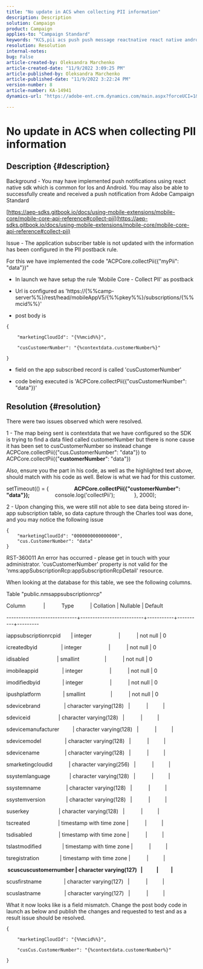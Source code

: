 ```yaml
---
title: "No update in ACS when collecting PII information"
description: Description
solution: Campaign
product: Campaign
applies-to: "Campaign Standard"
keywords: "KCS,pii acs push push message reactnative react native android ios"
resolution: Resolution
internal-notes: 
bug: False
article-created-by: Oleksandra Marchenko
article-created-date: "11/9/2022 3:09:25 PM"
article-published-by: Oleksandra Marchenko
article-published-date: "11/9/2022 3:22:24 PM"
version-number: 8
article-number: KA-14941
dynamics-url: "https://adobe-ent.crm.dynamics.com/main.aspx?forceUCI=1&pagetype=entityrecord&etn=knowledgearticle&id=fcaa807e-4060-ed11-9561-6045bd006b25"

---
```

# No update in ACS when collecting PII information

## Description {#description}


Background - You may have implemented push notifications using react native sdk which is common for Ios and Android. You may also be able to successfully create and received a push notification from Adobe Campaign Standard

[https://aep-sdks.gitbook.io/docs/using-mobile-extensions/mobile-core/mobile-core-api-reference#collect-pii](https://aep-sdks.gitbook.io/docs/using-mobile-extensions/mobile-core/mobile-core-api-reference#collect-pii)



Issue - The application subscriber table is not updated with the information has been configured in the PII postback rule.

For this we have implemented the code "ACPCore.collectPii({"myPii": "data"})"

- In launch we have setup the rule 'Mobile Core - Collect PII' as postback

- Url is configured as 'https://{%%camp-server%%}/rest/head/mobileAppV5/{%%pkey%%}/subscriptions/{%%mcid%%}'

- post body is


```
{

    "marketingCloudId": "{%%mcid%%}",

    "cusCustomerNumber": "{%contextdata.customerNumber%}"

}
```


- field on the app subscribed record is called 'cusCustomerNumber'

- code being executed is 'ACPCore.collectPii({"cusCustomerNumber": "data"})'


## Resolution {#resolution}


There were two issues observed which were resolved.



1 - The map being sent is contextdata that we have configured so the SDK is trying to find a data filed called customerNumber but there is none cause it has been set to cusCustomerNumber so instead change ACPCore.collectPii({"cus.CustomerNumber": "data"}) to ACPCore.collectPii({"<b>customerNumber</b>": "data"})

Also, ensure you the part in his code, as well as the highlighted text above, should match with his code as well. Below is what we had for this customer.

setTimeout(() = {
                 <b>ACPCore.collectPii({"customerNumber": "data"});</b>
                 console.log('collectPii');
             }, 2000);



2 - Upon changing this, we were still not able to see data being stored in-app subscription table, so data capture through the Charles tool was done, and you may notice the following issue


```
{
    "marketingCloudId": "0000000000000000",
    "cus.CustomerNumber": "data"
}
```


RST-360011 An error has occurred - please get in touch with your administrator.
 'cusCustomerNumber' property is not valid for the 'nms:appSubscriptionRcp:appSubscriptionRcpDetail' resource.

When looking at the database for this table, we see the following columns.



Table "public.nmsappsubscriptionrcp"

Column            |           Type           | Collation | Nullable | Default

-----------------------------+--------------------------+-----------+----------+---------

iappsubscriptionrcpid       | integer                  |           | not null | 0

icreatedbyid                | integer                  |           | not null | 0

idisabled                   | smallint                 |           | not null | 0

imobileappid                | integer                  |           | not null | 0

imodifiedbyid               | integer                  |           | not null | 0

ipushplatform               | smallint                 |           | not null | 0

sdevicebrand                | character varying(128)   |           |          |

sdeviceid                   | character varying(128)   |           |          |

sdevicemanufacturer         | character varying(128)   |           |          |

sdevicemodel                | character varying(128)   |           |          |

sdevicename                 | character varying(128)   |           |          |

smarketingcloudid           | character varying(256)   |           |          |

ssystemlanguage             | character varying(128)   |           |          |

ssystemname                 | character varying(128)   |           |          |

ssystemversion              | character varying(128)   |           |          |

suserkey                    | character varying(128)   |           |          |

tscreated                   | timestamp with time zone |           |          |

tsdisabled                  | timestamp with time zone |           |          |

tslastmodified              | timestamp with time zone |           |          |

tsregistration              | timestamp with time zone |           |          |

<b> scuscuscustomernumber | character varying(127)   |           |          | </b>

scusfirstname               | character varying(127)   |           |          |

scuslastname                | character varying(127)   |           |          |



What it now looks like is a field mismatch. Change the post body code in launch as below and publish the changes and requested to test and as a result issue should be resolved.


```
{

    "marketingCloudId": "{%%mcid%%}",

    "cusCus.CustomerNumber": "{%contextdata.customerNumber%}"

}
```

